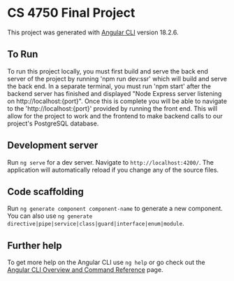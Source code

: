 # CS 4750 Final Project

This project was generated with [Angular CLI](https://github.com/angular/angular-cli) version 18.2.6.

## To Run

To run this project locally, you must first build and serve the back end server of the project by running 'npm run dev:ssr' which will build and serve the back end. In a separate terminal, you must run 'npm start' after the backend server has finished and displayed "Node Express server listening on http://localhost:{port}". Once this is complete you will be able to navigate to the 'http://localhost:{port}' provided by running the front end. This will allow for the project to work and the frontend to make backend calls to our project's PostgreSQL database.

## Development server

Run `ng serve` for a dev server. Navigate to `http://localhost:4200/`. The application will automatically reload if you change any of the source files.

## Code scaffolding

Run `ng generate component component-name` to generate a new component. You can also use `ng generate directive|pipe|service|class|guard|interface|enum|module`.

## Further help

To get more help on the Angular CLI use `ng help` or go check out the [Angular CLI Overview and Command Reference](https://angular.dev/tools/cli) page.
